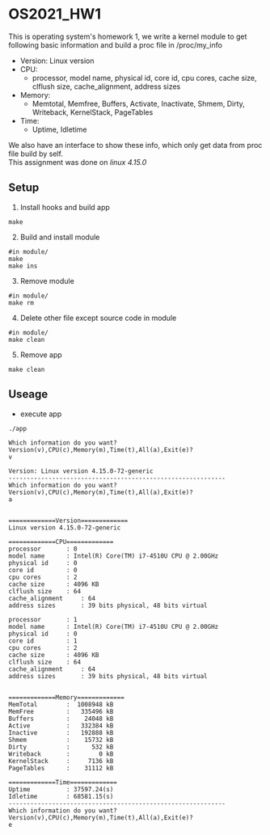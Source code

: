 # OS2021_HW1
This is operating system's homework 1, we write a kernel module to get following basic information and build a proc file in /proc/my_info  
- Version: Linux version  
- CPU:  
  - processor, model name, physical id, core id, cpu cores, cache size, clflush size, cache_alignment, address sizes
- Memory:
  - Memtotal, Memfree, Buffers, Activate, Inactivate, Shmem, Dirty, Writeback, KernelStack, PageTables
- Time:
  - Uptime, Idletime  

We also have an interface to show these info, which only get data from proc file build by self.  
This assignment was done on *linux 4.15.0*
## Setup  
1. Install hooks and build app
```bash=
make
```
2. Build and install module
```bash=
#in module/
make
make ins
```
3. Remove module
```bash=
#in module/
make rm
```
4. Delete other file except source code in module
```bash=
#in module/
make clean
```
5. Remove app
```bash=
make clean
```
## Useage
- execute app
```bash=
./app
```
```
Which information do you want?
Version(v),CPU(c),Memory(m),Time(t),All(a),Exit(e)?
v

Version: Linux version 4.15.0-72-generic
------------------------------------------------------------
Which information do you want?
Version(v),CPU(c),Memory(m),Time(t),All(a),Exit(e)?
a


=============Version=============
Linux version 4.15.0-72-generic

=============CPU=============
processor		: 0
model name		: Intel(R) Core(TM) i7-4510U CPU @ 2.00GHz
physical id		: 0
core id			: 0
cpu cores		: 2
cache size		: 4096 KB
clflush size	: 64
cache_alignment		: 64
address sizes		: 39 bits physical, 48 bits virtual

processor		: 1
model name		: Intel(R) Core(TM) i7-4510U CPU @ 2.00GHz
physical id		: 0
core id			: 1
cpu cores		: 2
cache size		: 4096 KB
clflush size	: 64
cache_alignment		: 64
address sizes		: 39 bits physical, 48 bits virtual


=============Memory=============
MemTotal		:  1008948 kB
MemFree			:   335496 kB
Buffers			:    24048 kB
Active			:   332384 kB
Inactive		:   192888 kB
Shmem			:    15732 kB
Dirty			:      532 kB
Writeback		:        0 kB
KernelStack		:     7136 kB
PageTables		:    31112 kB

=============Time=============
Uptime			: 37597.24(s)
Idletime		: 68581.15(s)
------------------------------------------------------------
Which information do you want?
Version(v),CPU(c),Memory(m),Time(t),All(a),Exit(e)?
e
```